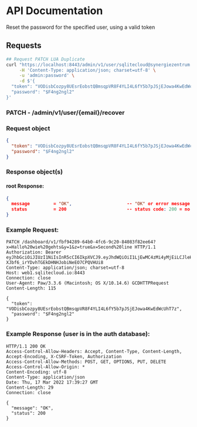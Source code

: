 # API Documentation

Reset the password for the specified user, using a valid token

## Requests

```sh
## Request PATCH LUA Duplicate
curl "https://localhost:8443/admin/v1/user/sqlitecloud@synergiezentrum.com/recover" \
     -H 'Content-Type: application/json; charset=utf-8' \
     -u 'admin:password' \
     -d $'{
  "token": "VODisbCozpy8UEsrEobstQBmsqpVR8F4YLI4L6fY5b7pJSjEJowa4KwEdWcUhT7z",
  "password": "$F4ng2ngl2"
}'
```

### **PATCH** - /admin/v1/user/{email}/recover

### Request object

```json
{
  "token": "VODisbCozpy8UEsrEobstQBmsqpVR8F4YLI4L6fY5b7pJSjEJowa4KwEdWcUhT7z", ; mandatory
  "password": "$F4ng2ngl2"                                                     ; mandatory
}
```

### Response object(s)

#### root Response:

```json
{
  message         = "OK",                     -- "OK" or error message
  status          = 200                       -- status code: 200 = no error, error otherwise
}
```

### Example Request:

```http
PATCH /dashboard/v1/fbf94289-64b0-4fc6-9c20-84083f82ee64?x=Hallo%20wie%20gehts&y=1&z=true&x=Second%20line HTTP/1.1
Authorization: Bearer eyJhbGciOiJIUzI1NiIsInR5cCI6IkpXVCJ9.eyJhdWQiOiI1LjEwMC4zMi4yMjEiLCJleHAiOjE2NDc1NTI5OTUsImp0aSI6IjEiLCJpYXQiOjE2NDc1MjI5OTUsImlzcyI6IlNRTGl0ZSBDbG91ZCBXZWIgU2VydmVyIiwibmJmIjoxNjQ3NTIyOTk1LCJzdWIiOiJzcWxpdGVjbG91ZC5pbyJ9.SaOn2-XJbf6_irYDvhTGEkDHNHJobiNeEO7CPQVHUi8
Content-Type: application/json; charset=utf-8
Host: web1.sqlitecloud.io:8443
Connection: close
User-Agent: Paw/3.3.6 (Macintosh; OS X/10.14.6) GCDHTTPRequest
Content-Length: 115

{
  "token": "VODisbCozpy8UEsrEobstQBmsqpVR8F4YLI4L6fY5b7pJSjEJowa4KwEdWcUhT7z",
  "password": "$F4ng2ngl2"
}
```

### Example Response (user is in the auth database):

```http
HTTP/1.1 200 OK
Access-Control-Allow-Headers: Accept, Content-Type, Content-Length, Accept-Encoding, X-CSRF-Token, Authorization
Access-Control-Allow-Methods: POST, GET, OPTIONS, PUT, DELETE
Access-Control-Allow-Origin: *
Content-Encoding: utf-8
Content-Type: application/json
Date: Thu, 17 Mar 2022 17:39:27 GMT
Content-Length: 29
Connection: close

{
  "message": "OK",
  "status": 200
}
```